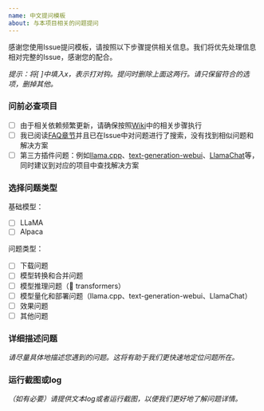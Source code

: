 ```yaml
---
name: 中文提问模板
about: 与本项目相关的问题提问
---
```


感谢您使用Issue提问模板，请按照以下步骤提供相关信息。我们将优先处理信息相对完整的Issue，感谢您的配合。

*提示：将[ ]中填入x，表示打对钩。提问时删除上面这两行。请只保留符合的选项，删掉其他。*

### 问前必查项目

- [ ] 由于相关依赖频繁更新，请确保按照[Wiki](https://github.com/ymcui/Chinese-LLaMA-Alpaca/wiki)中的相关步骤执行
- [ ] 我已阅读[FAQ章节](https://github.com/ymcui/Chinese-LLaMA-Alpaca/wiki/常见问题)并且已在Issue中对问题进行了搜索，没有找到相似问题和解决方案
- [ ] 第三方插件问题：例如[llama.cpp](https://github.com/ggerganov/llama.cpp)、[text-generation-webui](https://github.com/oobabooga/text-generation-webui)、[LlamaChat](https://github.com/alexrozanski/LlamaChat)等，同时建议到对应的项目中查找解决方案

### 选择问题类型

基础模型：

- [ ] LLaMA
- [ ] Alpaca

问题类型：
- [ ] 下载问题
- [ ] 模型转换和合并问题
- [ ] 模型推理问题（🤗 transformers）
- [ ] 模型量化和部署问题（llama.cpp、text-generation-webui、LlamaChat）
- [ ] 效果问题
- [ ] 其他问题

### 详细描述问题

*请尽量具体地描述您遇到的问题。这将有助于我们更快速地定位问题所在。*


### 运行截图或log

*（如有必要）请提供文本log或者运行截图，以便我们更好地了解问题详情。*

